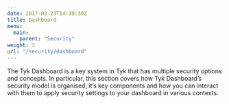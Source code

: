```yaml
---
date: 2017-03-23T14:39:30Z
title: Dashboard
menu:
  main:
    parent: "Security"
weight: 3
url: "/security/dashboard"
---
```


The Tyk Dashboard is a key system in Tyk that has multiple security options and concepts. In particular, this section covers how Tyk Dashboard’s security model is organised, it’s key components and how you can interact with them to apply security settings to your dashboard in various contexts.